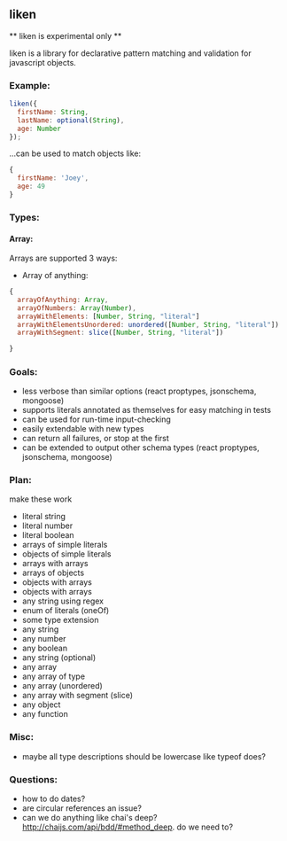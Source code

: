 ## liken

** liken is experimental only **

liken is a library for declarative pattern matching and
validation for javascript objects.


### Example:

```javascript
liken({
  firstName: String,
  lastName: optional(String),
  age: Number
});
```

...can be used to match objects like:
```javascript
{
  firstName: 'Joey',
  age: 49
}

```


### Types:

#### Array:

Arrays are supported 3 ways:

* Array of anything:

```javascript
{
  arrayOfAnything: Array,
  arrayOfNumbers: Array(Number),
  arrayWithElements: [Number, String, "literal"]
  arrayWithElementsUnordered: unordered([Number, String, "literal"])
  arrayWithSegment: slice([Number, String, "literal"])

}
```

#####


### Goals:
* less verbose than similar options (react proptypes, jsonschema, mongoose)
* supports literals annotated as themselves for easy matching in tests
* can be used for run-time input-checking
* easily extendable with new types
* can return all failures, or stop at the first
* can be extended to output other schema types (react proptypes,
  jsonschema, mongoose)


### Plan:
make these work
* literal string
* literal number
* literal boolean
* arrays of simple literals
* objects of simple literals
* arrays with arrays
* arrays of objects
* objects with arrays
* objects with arrays
* any string using regex
* enum of literals (oneOf)
* some type extension
* any string
* any number
* any boolean
* any string (optional)
* any array
* any array of type
* any array (unordered)
* any array with segment (slice)
* any object
* any function

### Misc:
* maybe all type descriptions should be lowercase like typeof does?

### Questions:
* how to do dates?
* are circular references an issue?
* can we do anything like chai's deep? http://chaijs.com/api/bdd/#method_deep. do we need to?









